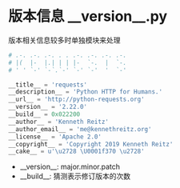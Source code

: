 # 版本信息 \_\_version\_\_.py

版本相关信息较多时单独模块来处理

```python
# .-. .-. .-. . . .-. .-. .-. .-.
# |(  |-  |.| | | |-  `-.  |  `-.
# ' ' `-' `-`.`-' `-' `-'  '  `-'

__title__ = 'requests'
__description__ = 'Python HTTP for Humans.'
__url__ = 'http://python-requests.org'
__version__ = '2.22.0'
__build__ = 0x022200
__author__ = 'Kenneth Reitz'
__author_email__ = 'me@kennethreitz.org'
__license__ = 'Apache 2.0'
__copyright__ = 'Copyright 2019 Kenneth Reitz'
__cake__ = u'\u2728 \U0001f370 \u2728'
```

* \_\_version\_\_: major.minor.patch
* \_\_build\_\_: 猜测表示修订版本的次数

